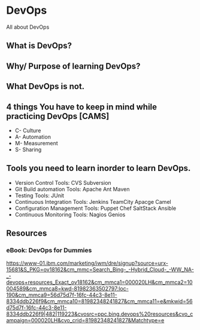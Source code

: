 # DevOps
All about DevOps

## What is DevOps?
## Why/ Purpose of learning DevOps?
## What DevOps is not.
## 4 things You have to keep in mind while practicing DevOps [CAMS]
* C- Culture
* A- Automation
* M- Measurement
* S- Sharing

## Tools you need to learn inorder to learn DevOps.
- Version Control Tools:  CVS  Subversion 
- Git Build automation Tools:  Apache Ant  Maven 
- Testing Tools:  JUnit 
- Continuous Integration Tools:  Jenkins  TeamCity  Apacge Camel 
- Configuration Management Tools:  Puppet  Chef  SaltStack  Ansible
- Continuous Monitoring Tools:  Nagios  Genios

## Resources

### eBook: DevOps for Dummies

https://www-01.ibm.com/marketing/iwm/dre/signup?source=urx-15681&S_PKG=ov18162&cm_mmc=Search_Bing-_-Hybrid_Cloud-_-WW_NA-_-devops+resources_Exact_ov18162&cm_mmca1=000020LH&cm_mmca2=10004589&cm_mmca8=kwd-81982363502797:loc-190&cm_mmca9=56d75d7f-16fc-44c3-8e11-8334ddb226f9&cm_mmca10=81982348241827&cm_mmca11=e&mkwid=56d75d7f-16fc-44c3-8e11-8334ddb226f9|482|119223&cvosrc=ppc.bing.devops%20resources&cvo_campaign=000020LH&cvo_crid=81982348241827&Matchtype=e

